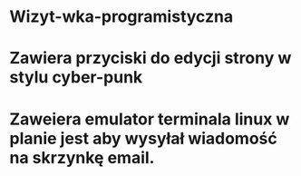 # Wizyt-wka-programistyczna
# Zawiera przyciski do edycji strony  w stylu cyber-punk
# Zaweiera emulator terminala linux w planie jest aby wysyłał wiadomość na skrzynkę email.
